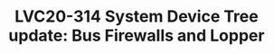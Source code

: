 ---
categories:
- lvc20
description: System Device Tree is an ongoing effort to expand the scope of Device
  Tree to describe and configure modern heterogeneous SoCs, including multiple CPUs
  clusters, their views of the system, and the software running on them. System Device
  Tree comes with Lopper, an Open Source Python tool to read a System Device Tree
  and produce one traditional Device Tree for each software execution domain.<br><br>The
  System Device Tree specification progressed significantly in the last year. This
  presentation will provide an update on the latest developments, such as the new
  bindings for the description and configuration of bus firewalls. The talk will deep-dive
  into Lopper, its flexible plugins architecture, and explain how to use it with System
  Device Tree today. If time allows, some common System Device Tree and Lopper use
  cases will be demonstrated.
image: /assets/images/featured-images/lvc20/LVC20-314.png
session_id: LVC20-314
session_room: '[Track 1] IoT/Edge/Embedded'
session_slot:
  end_time: 2020-09-24 18:25
  start_time: 2020-09-24 18:00
session_speakers:
- speaker_bio: Tomas Evensen is Chief Technology Officer, Open Source at Xilinx.&lt;br&gt;
    In this role he is responsible for the open source software strategy for&lt;br&gt;
    Xilinx All Programmable SoCs. Prior to joining Xilinx, Evensen was Chief&lt;br&gt;
    Technology Officer at Wind River for 7 years, as well as GM for the Wind&lt;br&gt;
    River Tools Division and VP of Engineering for the VxWorks operating system.&lt;br&gt;
    Before that he was the creator of the Diab Data C/C++ compilers.&lt;br&gt; Evensen
    received his MSEE at the Royal Institute of Technology in Stockholm, Sweden.
  speaker_company: Xilinx
  speaker_image: http://avatars.sched.co/3/4e/8935421/avatar.jpg.320x320px.jpg?daf
  speaker_name: Tomas Evensen
  speaker_position: CTO Open Source
  speaker_role: speaker
- speaker_bio: Stefano Stabellini serves as system software architect and virtualization
    lead at Xilinx, the world&#39;s largest supplier of FPGA solutions. Previously,
    at Aporeto, he created a virtualization-based security solution for containers
    and authored several security articles. As Senior Principal Software Engineer
    in Citrix, he led a small group of passionate engineers working on Open Source
    projects. Stefano has been involved in Xen development since 2007. He created
    libxenlight in November 2009 and started the Xen port to ARM with virtualization
    extensions in 2011. Today he is a Xen Project committer, and he maintains Xen
    on ARM and Xen support in Linux and QEMU.
  speaker_company: Xilinx
  speaker_image: http://avatars.sched.co/9/0d/10468699/avatar.jpg.320x320px.jpg?299
  speaker_name: Stefano Stabellini
  speaker_position: Principal Engineer
  speaker_role: attendee, speaker
- speaker_bio: Bruce Ashfield is currently a system software architect and Yocto technical
    lead at Xilinx, the worlds largest supplier of FPGA solutions. Previously, at
    Wind River, he created a embedded products based on the Yocto project. Bruce had
    a particular focus in virtualization and cloud native solutions, creating both
    a real time virtualization profile (Open Virtualization Profile) and a container
    based edge OS (OverC). Bruce continues as the kernel, meta-virtualization, meta-realtime
    and container maintainer for the Yocto project as well as working on System Device
    tree (among other things) at Xilinx.
  speaker_company: Xilinx
  speaker_image: http://avatars.sched.co/4/7c/7525594/avatar.jpg.320x320px.jpg?84e
  speaker_name: Bruce Ashfield
  speaker_position: Principal Engineer
  speaker_role: attendee, speaker
session_track: IoT and Embedded
tag: session
tags: IoT and Embedded
title: 'LVC20-314 System Device Tree update: Bus Firewalls and Lopper'
---